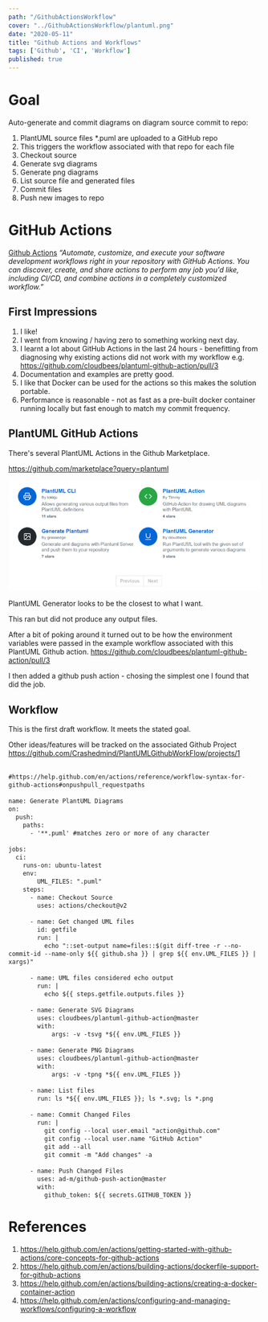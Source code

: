```yaml
---
path: "/GithubActionsWorkflow"
cover: "../GithubActionsWorkflow/plantuml.png"
date: "2020-05-11"
title: "Github Actions and Workflows"
tags: ['Github', 'CI', 'Workflow']
published: true
---
```



# Goal

Auto-generate and commit diagrams on diagram source commit to repo:

1. PlantUML source files *.puml are uploaded to a GitHub repo
2. This triggers the workflow associated with that repo for each file
3. Checkout source
4. Generate svg diagrams 
5. Generate png diagrams 
6. List source file and generated files
7. Commit files
8. Push new images to repo

# GitHub Actions

[Github Actions](https://help.github.com/en/actions)  *“Automate, customize, and execute your software development workflows right in your repository with GitHub Actions. You can discover, create, and share actions to perform any job you'd like, including CI/CD, and combine actions in a completely customized workflow.”*

## First Impressions

1. I like!
2. I went from knowing / having zero to something working next day.  
3. I learnt a lot about GitHub Actions in the last 24 hours - benefitting from diagnosing why existing actions did not work with my workflow e.g. https://github.com/cloudbees/plantuml-github-action/pull/3
4. Documentation and examples are pretty good.
5. I like that Docker can be used for the actions so this makes the solution portable.
6. Performance is reasonable - not as fast as a pre-built docker container running locally but fast enough to match my commit frequency.







## PlantUML GitHub Actions

There's several PlantUML Actions in the Github Marketplace.

https://github.com/marketplace?query=plantuml

![](plantuml.png )

PlantUML Generator looks to be the closest to what I want.

This ran but did not produce any output files.

After a bit of poking around it turned out to be how the environment variables were passed in the example workflow associated with this PlantUML Github action.
https://github.com/cloudbees/plantuml-github-action/pull/3

I then added a github push action - chosing the simplest one I found that did the job.

## Workflow

This is the first draft workflow. It meets the stated goal.

Other ideas/features will be tracked on the associated Github Project https://github.com/Crashedmind/PlantUMLGithubWorkFlow/projects/1


````

#https://help.github.com/en/actions/reference/workflow-syntax-for-github-actions#onpushpull_requestpaths

name: Generate PlantUML Diagrams 
on:
  push:
    paths:
      - '**.puml' #matches zero or more of any character

jobs:
  ci:
    runs-on: ubuntu-latest
    env:
        UML_FILES: ".puml"
    steps:
      - name: Checkout Source 
        uses: actions/checkout@v2
      
      - name: Get changed UML files
        id: getfile
        run: |
          echo "::set-output name=files::$(git diff-tree -r --no-commit-id --name-only ${{ github.sha }} | grep ${{ env.UML_FILES }} | xargs)"
      
      - name: UML files considered echo output
        run: |
          echo ${{ steps.getfile.outputs.files }}
      
      - name: Generate SVG Diagrams
        uses: cloudbees/plantuml-github-action@master
        with:
            args: -v -tsvg *${{ env.UML_FILES }}

      - name: Generate PNG Diagrams
        uses: cloudbees/plantuml-github-action@master
        with:
            args: -v -tpng *${{ env.UML_FILES }}
      
      - name: List files
        run: ls *${{ env.UML_FILES }}; ls *.svg; ls *.png      
      
      - name: Commit Changed Files
        run: |
          git config --local user.email "action@github.com"
          git config --local user.name "GitHub Action"
          git add --all
          git commit -m "Add changes" -a
      
      - name: Push Changed Files
        uses: ad-m/github-push-action@master
        with:
          github_token: ${{ secrets.GITHUB_TOKEN }}

````


# References
1. https://help.github.com/en/actions/getting-started-with-github-actions/core-concepts-for-github-actions
2. https://help.github.com/en/actions/building-actions/dockerfile-support-for-github-actions
3. https://help.github.com/en/actions/building-actions/creating-a-docker-container-action
4. https://help.github.com/en/actions/configuring-and-managing-workflows/configuring-a-workflow



 